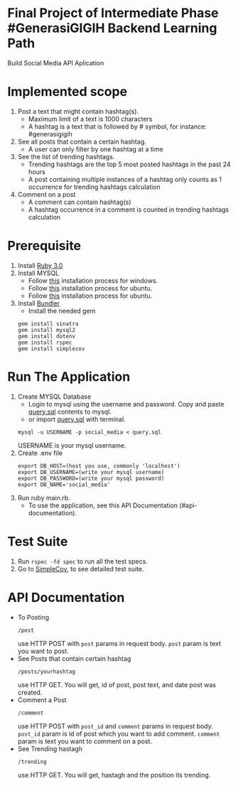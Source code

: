# Final Project of Intermediate Phase #GenerasiGIGIH Backend Learning Path

Build Social Media API Aplication

# Implemented scope
1. Post a text that might contain hashtag(s).
    - Maximum limit of a text is 1000 characters
    - A hashtag is a text that is followed by # symbol, for instance: #generasigigih
2. See all posts that contain a certain hashtag.
    - A user can only filter by one hashtag at a time
3. See the list of trending hashtags.
    - Trending hashtags are the top 5 most posted hashtags in the past 24 hours
    - A post containing multiple instances of a hashtag only counts as 1 occurrence for trending hashtags calculation
4. Comment on a post
    - A comment can contain hashtag(s)
    - A hashtag occurrence in a comment is counted in trending hashtags calculation

# Prerequisite
1. Install [Ruby 3.0](https://www.ruby-lang.org/en/downloads/)
2. Install MYSQL
    - Follow [this](https://dev.mysql.com/doc/refman/8.0/en/windows-installation.html) installation process for windows.
    - Follow [this](https://www.digitalocean.com/community/tutorials/how-to-install-mysql-on-ubuntu-20-04) installation process for ubuntu.
    - Follow [this](https://dev.mysql.com/doc/refman/8.0/en/macos-installation.html) installation process for ubuntu.
3. Install [Bundler](https://bundler.io/)
    - Install the needed gem
    ```
    gem install sinatra
    gem install mysql2
    gem install dotenv
    gem install rspec
    gem install simplecov
    ```

# Run The Application

1. Create MYSQL Database
   - Login to mysql using the username and password. Copy and paste <a href="documentations/query.sql">query.sql</a> contents to mysql.
   - or import <a href="documentations/query.sql">query.sql</a> with terminal.
   ```
   mysql -u USERNAME -p social_media < query.sql
   ```
    USERNAME is your mysql username.
2. Create .env file
    ```
    export DB_HOST=(host you use, commonly 'localhost')
    export DB_USERNAME=(write your mysql username)
    export DB_PASSWORD=(write your mysql password)
    export DB_NAME='social_media'
    ```
3. Run ruby main.rb.
   - To use the application, see this API Documentation (#api-documentation).

# Test Suite
1. Run `rspec -fd spec` to run all the test specs.
2. Go to <a href="coverage/index.html">SimpleCov</a>, to see detailed test suite.

# API Documentation

- To Posting
   ``` 
   /post 
   ```
   use HTTP POST with ```post``` params in request body. ```post``` param is text you want to post.
- See Posts that contain certain hashtag
   ``` 
   /posts/yourhashtag 
   ```
   use HTTP GET. You will get, id of post, post text, and date post was created.
- Comment a Post
   ``` 
   /comment 
   ```
   use HTTP POST with ```post_id``` and ```comment``` params in request body. ```post_id``` param is id of post which you want to add comment. ```comment``` param is text you want to comment on a post.
- See Trending hastagh
   ``` 
   /trending 
   ```
   use HTTP GET. You will get, hastagh and the position its trending.


